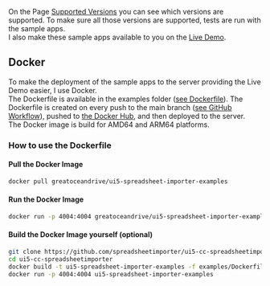 On the Page [Supported Versions](./../SupportVersions.md) you can see which versions are supported. To make sure all those versions are supported, tests are run with the sample apps.  
I also make these sample apps available to you on the [Live Demo](https://livedemo.spreadsheet-importer.com/launchpad.html#Shell-home).

## Docker

To make the deployment of the sample apps to the server providing the Live Demo easier, I use Docker.  
The Dockerfile is available in the examples folder ([see Dockerfile](https://github.com/spreadsheetimporter/ui5-cc-spreadsheetimporter/tree/main/examples/Dockerfile)).
The Dockerfile is created on every push to the main branch ([see GitHub Workflow](https://github.com/spreadsheetimporter/ui5-cc-spreadsheetimporter/blob/main/.github/workflows/dockerfile-examples-deploy.yml)), pushed to [the Docker Hub](https://hub.docker.com/r/greatoceandrive/ui5-spreadsheet-importer-examples), and then deployed to the server.  
The Docker image is build for AMD64 and ARM64 platforms.

### How to use the Dockerfile

#### Pull the Docker Image

```sh
docker pull greatoceandrive/ui5-spreadsheet-importer-examples
```

#### Run the Docker Image

```sh
docker run -p 4004:4004 greatoceandrive/ui5-spreadsheet-importer-examples
```

#### Build the Docker Image yourself (optional)

```sh
git clone https://github.com/spreadsheetimporter/ui5-cc-spreadsheetimporter
cd ui5-cc-spreadsheetimporter
docker build -t ui5-spreadsheet-importer-examples -f examples/Dockerfile .
docker run -p 4004:4004 ui5-spreadsheet-importer-examples
```
